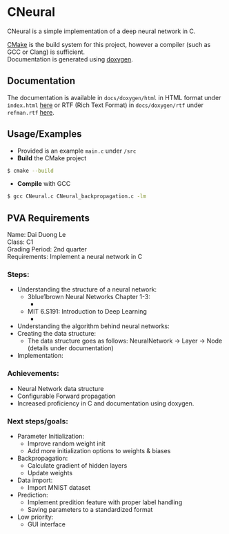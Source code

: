 
# CNeural

CNeural is a simple implementation of a deep neural network in C.
 
[CMake](https://cmake.org/) is the build system for this project, however a compiler (such as GCC or Clang) is sufficient.  
Documentation is generated using [doxygen](https://www.doxygen.nl/). 



## Documentation

The documentation is available in `docs/doxygen/html` in HTML format under `index.html` [here](https://github.com/DaiDuongLe/CNeural/tree/main/) or RTF (Rich Text Format) in `docs/doxygen/rtf` under `refman.rtf` [here](https://github.com/DaiDuongLe/CNeural/tree/main/docs/doxygen/html). 


## Usage/Examples
- Provided is an example `main.c` under `/src`
- **Build** the CMake project

```bash
$ cmake --build
```

- **Compile** with GCC

```bash
$ gcc CNeural.c CNeural_backpropagation.c -lm
```
## PVA Requirements
Name: Dai Duong Le  
Class: C1  
Grading Period: 2nd quarter  
Requirements: Implement a neural network in C  

### Steps:

- Understanding the structure of a neural network:
    - 3blue1brown Neural Networks Chapter 1-3:
        - []()
    - MIT 6.S191: Introduction to Deep Learning
        - []()
- Understanding the algorithm behind neural networks:
- Creating the data structure:
    - The data structure goes as follows: NeuralNetwork -> Layer -> Node (details under documentation)
- Implementation:
 

### Achievements:
- Neural Network data structure
- Configurable Forward propagation 
- Increased proficiency in C and documentation using doxygen.  

### Next steps/goals:
- Parameter Initialization:
    - Improve random weight init
    - Add more initialization options to weights & biases
- Backpropagation:
    - Calculate gradient of hidden layers
    - Update weights
- Data import:
    - Import MNIST dataset
- Prediction:
    - Implement predition feature with proper label handling
    - Saving parameters to a standardized format
- Low priority:
    - GUI interface
